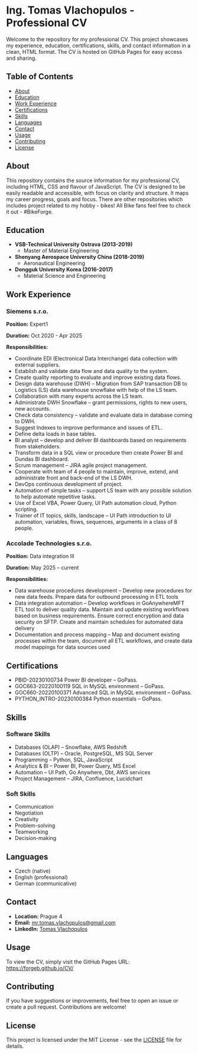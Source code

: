 # Ing. Tomas Vlachopulos - Professional CV

Welcome to the repository for my professional CV. This project showcases my experience, education, certifications, skills, and contact information in a clean, HTML format. The CV is hosted on GitHub Pages for easy access and sharing.

## Table of Contents

- [About](#about)
- [Education](#education)
- [Work Experience](#work-experience)
- [Certifications](#certifications)
- [Skills](#skills)
- [Languages](#languages)
- [Contact](#contact)
- [Usage](#usage)
- [Contributing](#contributing)
- [License](#license)

## About

This repository contains the source information for my professional CV, including HTML, CSS and flavour of JavaScript. The CV is designed to be easily readable and accessible, with focus on clarity and structure.
It maps my career progress, goals and focus.
There are other repositories which includes project related to my hobby - bikes!
All Bike fans feel free to check it out - #BikeForge.

## Education

- **VSB-Technical University Ostrava (2013-2019)**
  - Master of Material Engineering
- **Shenyang Aerospace University China (2018-2019)**
  - Aeronautical Engineering
- **Dongguk University Korea (2016-2017)**
  - Material Science and Engineering
## Work Experience

### Siemens s.r.o.
**Position:** Expert1

**Duration:** Oct 2020 - Apr 2025

**Responsibilities:**
- Coordinate EDI (Electronical Data Interchange) data collection with external suppliers.
- Establish and validate data flow and data quality to the system.
- Create quality reporting to evaluate and improve existing data flows.
- Design data warehouse (DWH) – Migration from SAP transaction DB to Logistics (LS) data warehouse snowflake with help of the LS team.
- Collaboration with many experts across the LS team.
- Administrate DWH Snowflake – grant permissions, rights to new users, new accounts.
- Check data consistency – validate and evaluate data in database coming to DWH.
- Suggest Indexes to improve performance and issues of ETL.
- Define delta loads in base tables.
- BI analyst – develop and deliver BI dashboards based on requirements from stakeholders.
- Transform data in a SQL view or procedure then create Power BI and Dundas BI dashboard.
- Scrum management – JIRA agile project management.
- Cooperate with team of 4 people to maintain, improve, extend, and administrate front and back-end of the LS DWH.
- DevOps continuous development of project.
- Automation of simple tasks – support LS team with any possible solution to help automate repetitive tasks.
- Use of Excel VBA, Power Query, UI Path automation cloud, Python scripting.
- Trainer of IT topics, skills, landscape – UI Path introduction to UI automation, variables, flows, sequences, arguments in a class of 8 people.

### Accolade Technologies s.r.o.
**Position:** Data integration III

**Duration:** May 2025 – current

**Responsibilities:**
- Data warehouse procedures development – Develop new procedures for new data feeds. Prepare data for outbound processing in ETL tools
- Data integration automation – Develop workflows in GoAnywhereMFT ETL tool to deliver quality data. Maintain and update existing workflows based on business requirements. Ensure correct encryption and data security on SFTP. Create and maintain schedules for automated data delivery
- Documentation and process mapping – Map and document existing processes within the team, document all ETL workflows, and create data model mappings for data sources used

## Certifications

- PBID-20230100734 Power BI developer – GoPass.
- GOC663-20220100119 SQL in MySQL environment – GoPass.
- GOC660-20220100371 Advanced SQL in MySQL environment – GoPass.
- PYTHON_INTRO-20230100384 Python essentials – GoPass.

## Skills

### Software Skills
- Databases (OLAP) – Snowflake, AWS Redshift
- Databases (OLTP) – Oracle, PostgreSQL, MS SQL Server
- Programming – Python, SQL, JavaScript
- Analytics & BI – Power BI, Power Query, MS Excel
- Automation – UI Path, Go Anywhere, Dbt, AWS services
- Project Management – JIRA, Confluence, Lucidchart

### Soft Skills
- Communication
- Negotiation
- Creativity
- Problem-solving
- Teamworking
- Decision-making

## Languages

- Czech (native)
- English (professional)
- German (communicative)

## Contact

- **Location:** Prague 4
- **Email:** [mr.tomas.vlachopulos@gmail.com](mailto:mr.tomas.vlachopulos@gmail.com)
- **LinkedIn:** <a href="https://www.linkedin.com/in/tomas-vlachopulos/" target="_blank">Tomas Vlachopulos</a>

## Usage

To view the CV, simply visit the GitHub Pages URL: <a href="https://forgeb.github.io/CV/" target="_blank">https://forgeb.github.io/CV/</a>

## Contributing

If you have suggestions or improvements, feel free to open an issue or create a pull request. Contributions are welcome!

## License

This project is licensed under the MIT License - see the [LICENSE](LICENSE) file for details.
